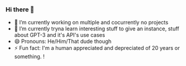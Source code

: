 ### Hi there 👋

- 🔭 I’m currently working on multiple and cocurrently no projects
- 🌱 I’m currently tryna learn interesting stuff to give an instance, stuff about GPT-3 and it's API's use cases
- 😄 Pronouns: He/Him/That dude though
- ⚡ Fun fact: I'm a human appreciated and depreciated of 20 years or something.
!         [](https://komarev.com/ghpvc/?username=iamkhalid2&color=blueviolet)
